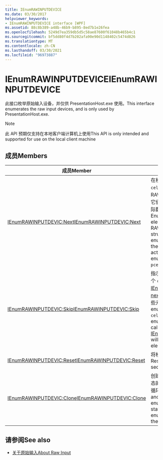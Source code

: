 ```yaml
---
title: IEnumRAWINPUTDEVICE
ms.date: 03/30/2017
helpviewer_keywords:
- IEnumRAWINPUTDEVICE interface [WPF]
ms.assetid: 88c8b389-a48b-46b9-b895-8ed7b1e26fea
ms.openlocfilehash: 5249d7ea359db5d5c58ae87600f61048b465b4c1
ms.sourcegitcommit: bf5dd80f4d7b202afa90e90d1148402c5474d826
ms.translationtype: MT
ms.contentlocale: zh-CN
ms.lasthandoff: 03/30/2021
ms.locfileid: "96973887"
---
```

# <a name="ienumrawinputdevice"></a><span data-ttu-id="0d94a-102">IEnumRAWINPUTDEVICE</span><span class="sxs-lookup"><span data-stu-id="0d94a-102">IEnumRAWINPUTDEVICE</span></span>
<span data-ttu-id="0d94a-103">此接口枚举原始输入设备，并仅供 PresentationHost.exe 使用。</span><span class="sxs-lookup"><span data-stu-id="0d94a-103">This interface enumerates the raw input devices, and is only used by PresentationHost.exe.</span></span>  
  
> [!NOTE]
> <span data-ttu-id="0d94a-104">此 API 预期仅支持在本地客户端计算机上使用</span><span class="sxs-lookup"><span data-stu-id="0d94a-104">This API is only intended and supported for use on the local client machine</span></span>  
  
## <a name="members"></a><span data-ttu-id="0d94a-105">成员</span><span class="sxs-lookup"><span data-stu-id="0d94a-105">Members</span></span>  
  
|<span data-ttu-id="0d94a-106">成员</span><span class="sxs-lookup"><span data-stu-id="0d94a-106">Member</span></span>|<span data-ttu-id="0d94a-107">描述</span><span class="sxs-lookup"><span data-stu-id="0d94a-107">Description</span></span>|  
|------------|-----------------|  
|[<span data-ttu-id="0d94a-108">IEnumRAWINPUTDEVIC:Next</span><span class="sxs-lookup"><span data-stu-id="0d94a-108">IEnumRAWINPUTDEVIC:Next</span></span>](ienumrawinputdevic-next.md)|<span data-ttu-id="0d94a-109">在枚举器列表中枚举下一个 `celt` 元素（即 RAWINPUTDEVICE 结构），将它们和 `rgelt` 中枚举元素的实际数量返回至 `pceltFetched`。</span><span class="sxs-lookup"><span data-stu-id="0d94a-109">Enumerates the next `celt` elements (that is, RAWINPUTDEVICE structures) in the enumerator's list, returning them in `rgelt` along with the actual number of enumerated elements in `pceltFetched`.</span></span>|  
|[<span data-ttu-id="0d94a-110">IEnumRAWINPUTDEVIC:Skip</span><span class="sxs-lookup"><span data-stu-id="0d94a-110">IEnumRAWINPUTDEVIC:Skip</span></span>](ienumrawinputdevic-skip.md)|<span data-ttu-id="0d94a-111">指示枚举器跳过枚举中的下一个 `celt` 元素，以便对 [IEnumRAWINPUTDEVIC： next](ienumrawinputdevic-next.md) 的下一次调用将不返回这些元素。</span><span class="sxs-lookup"><span data-stu-id="0d94a-111">Instructs the enumerator to skip the next `celt` elements in the enumeration so that the next call to [IEnumRAWINPUTDEVIC:Next](ienumrawinputdevic-next.md) will not return those elements.</span></span>|  
|[<span data-ttu-id="0d94a-112">IEnumRAWINPUTDEVIC:Reset</span><span class="sxs-lookup"><span data-stu-id="0d94a-112">IEnumRAWINPUTDEVIC:Reset</span></span>](ienumrawinputdevic-reset.md)|<span data-ttu-id="0d94a-113">将枚举序列重置到开头。</span><span class="sxs-lookup"><span data-stu-id="0d94a-113">Resets the enumeration sequence to the beginning.</span></span>|  
|[<span data-ttu-id="0d94a-114">IEnumRAWINPUTDEVIC:Clone</span><span class="sxs-lookup"><span data-stu-id="0d94a-114">IEnumRAWINPUTDEVIC:Clone</span></span>](ienumrawinputdevic-clone.md)|<span data-ttu-id="0d94a-115">创建一个与当权枚举器相同状态的原始输入设备枚举器，以循环访问相同的列表。</span><span class="sxs-lookup"><span data-stu-id="0d94a-115">Creates another raw input device enumerator with the same state as the current enumerator to iterate over the same list.</span></span>|  
  
## <a name="see-also"></a><span data-ttu-id="0d94a-116">请参阅</span><span class="sxs-lookup"><span data-stu-id="0d94a-116">See also</span></span>

- [<span data-ttu-id="0d94a-117">关于原始输入</span><span class="sxs-lookup"><span data-stu-id="0d94a-117">About Raw Input</span></span>](/windows/desktop/inputdev/about-raw-input)
